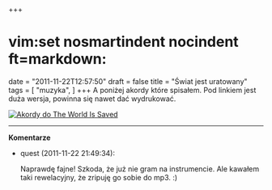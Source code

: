 +++
# vim:set nosmartindent nocindent ft=markdown:
date = "2011-11-22T12:57:50"
draft = false
title = "Świat jest uratowany"
tags = [ "muzyka", ]
+++
A poniżej akordy które spisałem. Pod linkiem jest duża wersja, powinna się
nawet dać wydrukować.

[![Akordy do The World Is Saved](http://automatthias.files.wordpress.com/2011/11/the-world-is-saved1.jpg?w=225&h=300)](http://automatthias.files.wordpress.com/2011/11/the-world-is-saved1.jpg)

----
**Komentarze**

* quest (2011-11-22 21:49:34): <p>Naprawdę fajne! Szkoda, że już nie gram na
  instrumencie. Ale kawałem taki rewelacyjny, że zripuję go sobie do mp3. :)</p>
